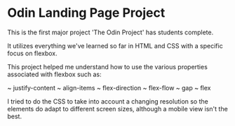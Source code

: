 # Odin Landing Page Project

This is the first major project 'The Odin Project' has students complete.

It utilizes everything we've learned so far in HTML and CSS with a specific focus on flexbox.

This project helped me understand how to use the various properties associated with flexbox such as:

~ justify-content
~ align-items
~ flex-direction
~ flex-flow
~ gap
~ flex

I tried to do the CSS to take into account a changing resolution so the elements do adapt to different screen sizes, although a mobile view isn't the best.